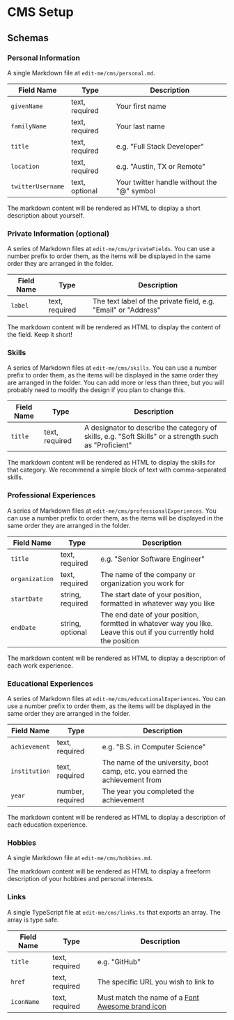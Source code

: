 # CMS Setup

## Schemas

### Personal Information

A single Markdown file at `edit-me/cms/personal.md`.

| Field Name        | Type           | Description                                |
|-------------------|----------------|--------------------------------------------|
| `givenName`       | text, required | Your first name                            |
| `familyName`      | text, required | Your last name                             |
| `title`           | text, required | e.g. "Full Stack Developer"                |
| `location`        | text, required | e.g. "Austin, TX or Remote"                |
| `twitterUsername` | text, optional | Your twitter handle without the "@" symbol |

The markdown content will be rendered as HTML to display a short description about yourself.

### Private Information (optional)

A series of Markdown files at `edit-me/cms/privateFields`. You can use a number prefix to order them, as the items will be displayed in the same order they are arranged in the folder.

| Field Name | Type           | Description                                                    |
| ---------- | -------------- | -------------------------------------------------------------- |
| `label`    | text, required | The text label of the private field, e.g. "Email" or "Address" |

The markdown content will be rendered as HTML to display the content of the field. Keep it short!

### Skills

A series of Markdown files at `edit-me/cms/skills`. You can use a number prefix to order them, as the items will be displayed in the same order they are arranged in the folder. You can add more or less than three, but you will probably need to modify the design if you plan to change this.

| Field Name | Type           | Description                                                                                            |
| ---------- | -------------- | ------------------------------------------------------------------------------------------------------ |
| `title`    | text, required | A designator to describe the category of skills, e.g. "Soft Skills" or a strength such as "Proficient" |

The markdown content will be rendered as HTML to display the skills for that category. We recommend a simple block of text with comma-separated skills.

### Professional Experiences

A series of Markdown files at `edit-me/cms/professionalExperiences`. You can use a number prefix to order them, as the items will be displayed in the same order they are arranged in the folder.

| Field Name     | Type             | Description                                                                                                         |
| -------------- | ---------------- | ------------------------------------------------------------------------------------------------------------------- |
| `title`        | text, required   | e.g. "Senior Software Engineer"                                                                                     |
| `organization` | text, required   | The name of the company or organization you work for                                                                |
| `startDate`    | string, required | The start date of your position, formatted in whatever way you like                                                 |
| `endDate`      | string, optional | The end date of your position, formtted in whatever way you like. Leave this out if you currently hold the position |

The markdown content will be rendered as HTML to display a description of each work experience.

### Educational Experiences

A series of Markdown files at `edit-me/cms/educationalExperiences`. You can use a number prefix to order them, as the items will be displayed in the same order they are arranged in the folder.

| Field Name    | Type             | Description                                                                 |
| ------------- | ---------------- | --------------------------------------------------------------------------- |
| `achievement` | text, required   | e.g. "B.S. in Computer Science"                                             |
| `institution` | text, required   | The name of the university, boot camp, etc. you earned the achievement from |
| `year`        | number, required | The year you completed the achievement                                      |

The markdown content will be rendered as HTML to display a description of each education experience.

### Hobbies

A single Markdown file at `edit-me/cms/hobbies.md`.

The markdown content will be rendered as HTML to display a freeform description of your hobbies and personal interests.

### Links

A single TypeScript file at `edit-me/cms/links.ts` that exports an array. The array is type safe.

| Field Name | Type           | Description                                                                                         |
| ---------- | -------------- | --------------------------------------------------------------------------------------------------- |
| `title`    | text, required | e.g. "GitHub"                                                                                       |
| `href`     | text, required | The specific URL you wish to link to                                                                |
| `iconName` | text, required | Must match the name of a [Font Awesome brand icon](https://fontawesome.com/search?s=solid%2Cbrands) |
